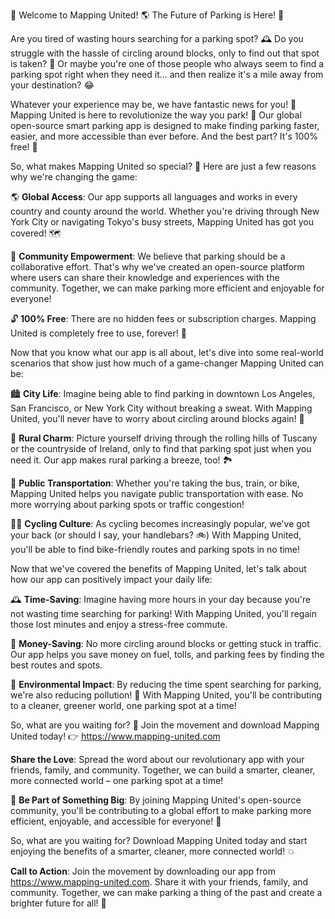 🚨 Welcome to Mapping United! 🌎 The Future of Parking is Here! 📍

Are you tired of wasting hours searching for a parking spot? 🕰️ Do you struggle with the hassle of circling around blocks, only to find out that spot is taken? 🤯 Or maybe you're one of those people who always seem to find a parking spot right when they need it... and then realize it's a mile away from your destination? 😂

Whatever your experience may be, we have fantastic news for you! 🎉 Mapping United is here to revolutionize the way you park! 🚗 Our global open-source smart parking app is designed to make finding parking faster, easier, and more accessible than ever before. And the best part? It's 100% free! 💸

So, what makes Mapping United so special? 🤔 Here are just a few reasons why we're changing the game:

🌎 **Global Access**: Our app supports all languages and works in every country and county around the world. Whether you're driving through New York City or navigating Tokyo's busy streets, Mapping United has got you covered! 🗺️

💪 **Community Empowerment**: We believe that parking should be a collaborative effort. That's why we've created an open-source platform where users can share their knowledge and experiences with the community. Together, we can make parking more efficient and enjoyable for everyone!

🔓 **100% Free**: There are no hidden fees or subscription charges. Mapping United is completely free to use, forever! 🙌

Now that you know what our app is all about, let's dive into some real-world scenarios that show just how much of a game-changer Mapping United can be:

🏙️ **City Life**: Imagine being able to find parking in downtown Los Angeles, San Francisco, or New York City without breaking a sweat. With Mapping United, you'll never have to worry about circling around blocks again! 🗼️

🌳 **Rural Charm**: Picture yourself driving through the rolling hills of Tuscany or the countryside of Ireland, only to find that parking spot just when you need it. Our app makes rural parking a breeze, too! 🏞️

🚌 **Public Transportation**: Whether you're taking the bus, train, or bike, Mapping United helps you navigate public transportation with ease. No more worrying about parking spots or traffic congestion!

🚴‍♂️ **Cycling Culture**: As cycling becomes increasingly popular, we've got your back (or should I say, your handlebars? 🚲) With Mapping United, you'll be able to find bike-friendly routes and parking spots in no time!

Now that we've covered the benefits of Mapping United, let's talk about how our app can positively impact your daily life:

🕰️ **Time-Saving**: Imagine having more hours in your day because you're not wasting time searching for parking! With Mapping United, you'll regain those lost minutes and enjoy a stress-free commute.

💸 **Money-Saving**: No more circling around blocks or getting stuck in traffic. Our app helps you save money on fuel, tolls, and parking fees by finding the best routes and spots.

🌿 **Environmental Impact**: By reducing the time spent searching for parking, we're also reducing pollution! 🌟 With Mapping United, you'll be contributing to a cleaner, greener world, one parking spot at a time!

So, what are you waiting for? 🤔 Join the movement and download Mapping United today! 👉 https://www.mapping-united.com

**Share the Love**: Spread the word about our revolutionary app with your friends, family, and community. Together, we can build a smarter, cleaner, more connected world – one parking spot at a time!

🎉 **Be Part of Something Big**: By joining Mapping United's open-source community, you'll be contributing to a global effort to make parking more efficient, enjoyable, and accessible for everyone! 🌟

So, what are you waiting for? Download Mapping United today and start enjoying the benefits of a smarter, cleaner, more connected world! 💥

**Call to Action**: Join the movement by downloading our app from https://www.mapping-united.com. Share it with your friends, family, and community. Together, we can make parking a thing of the past and create a brighter future for all! 🌟